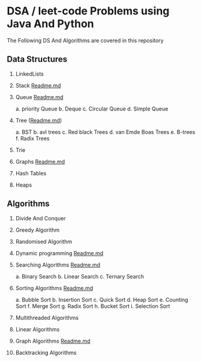 # DSA / leet-code Problems using Java And Python

The Following DS And Algorithms are covered in this repository

## Data Structures

1. LinkedLists
2. Stack  [Readme.md](java%2Fsrc%2Fmain%2Fjava%2Fcom%2Fimmortals%2Fds%2Fqueue%2FReadme.md)
3. Queue [Readme.md](java%2Fsrc%2Fmain%2Fjava%2Fcom%2Fimmortals%2Fds%2Fqueue%2FReadme.md)


     a. priority Queue
     b. Deque
     c. Circular Queue 
     d. Simple Queue

4. Tree  ([Readme.md](java%2Fsrc%2Fmain%2Fjava%2Fcom%2Fimmortals%2Fds%2Ftree%2FReadme.md))


     a. BST 
     b. avl trees
     c. Red black Trees
     d. van Emde Boas Trees
     e. B-trees
     f. Radix Trees

5. Trie 
6. Graphs [Readme.md](java%2Fsrc%2Fmain%2Fjava%2Fcom%2Fimmortals%2Fds%2Fgraph%2FReadme.md)
7. Hash Tables
8. Heaps

## Algorithms

1. Divide And Conquer
2. Greedy Algorithm
3. Randomised Algorithm
4. Dynamic programming [Readme.md](java%2Fsrc%2Fmain%2Fjava%2Fcom%2Fimmortals%2Falgorithms%2Fdp%2FReadme.md)
5. Searching Algorithms [Readme.md](java%2Fsrc%2Fmain%2Fjava%2Fcom%2Fimmortals%2Falgorithms%2Fsearching%2FReadme.md)


     a. Binary Search 
     b. Linear Search 
     c. Ternary Search

6. Sorting Algorithms [Readme.md](java%2Fsrc%2Fmain%2Fjava%2Fcom%2Fimmortals%2Falgorithms%2Fsorting%2FReadme.md)


     a. Bubble Sort 
     b. Insertion Sort 
     c. Quick Sort 
     d. Heap Sort
     e. Counting Sort
     f. Merge Sort
     g. Radix Sort 
     h. Bucket Sort 
     i. Selection Sort

7. Multithreaded Algorithms
8. Linear Algorithms
9. Graph Algorithms [Readme.md](java%2Fsrc%2Fmain%2Fjava%2Fcom%2Fimmortals%2Falgorithms%2Fgraph%2FReadme.md)
10. Backtracking Algorithms